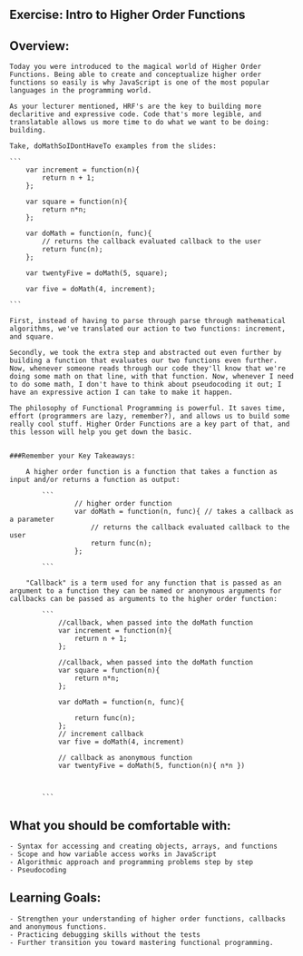 ## Exercise: Intro to Higher Order Functions

## Overview:

	Today you were introduced to the magical world of Higher Order Functions. Being able to create and conceptualize higher order functions so easily is why JavaScript is one of the most popular languages in the programming world. 

	As your lecturer mentioned, HRF's are the key to building more declaritive and expressive code. Code that's more legible, and translatable allows us more time to do what we want to be doing: building.

	Take, doMathSoIDontHaveTo examples from the slides:

	```
		var increment = function(n){
  			return n + 1;
		};

		var square = function(n){
  			return n*n;
		};

		var doMath = function(n, func){
			// returns the callback evaluated callback to the user
  			return func(n);
		};

		var twentyFive = doMath(5, square);

		var five = doMath(4, increment);

	```

	First, instead of having to parse through parse through mathematical algorithms, we've translated our action to two functions: increment, and square. 

	Secondly, we took the extra step and abstracted out even further by building a function that evaluates our two functions even further. Now, whenever someone reads through our code they'll know that we're doing some math on that line, with that function. Now, whenever I need to do some math, I don't have to think about pseudocoding it out; I have an expressive action I can take to make it happen.

	The philosophy of Functional Programming is powerful. It saves time, effort (programmers are lazy, remember?), and allows us to build some really cool stuff. Higher Order Functions are a key part of that, and this lesson will help you get down the basic.


	###Remember your Key Takeaways:

		A higher order function is a function that takes a function as input and/or returns a function as output:

			```
					// higher order function
					var doMath = function(n, func){ // takes a callback as a parameter
						// returns the callback evaluated callback to the user
  						return func(n);
					};

			```

		"Callback" is a term used for any function that is passed as an argument to a function they can be named or anonymous arguments for callbacks can be passed as arguments to the higher order function:

			``` 
				//callback, when passed into the doMath function
				var increment = function(n){
  					return n + 1;
				};

				//callback, when passed into the doMath function
				var square = function(n){
  					return n*n;
				};

				var doMath = function(n, func){
				
  					return func(n);
				};
				// increment callback
				var five = doMath(4, increment)

				// callback as anonymous function
				var twentyFive = doMath(5, function(n){ n*n })



			```

## What you should be comfortable with:

	- Syntax for accessing and creating objects, arrays, and functions
	- Scope and how variable access works in JavaScript
	- Algorithmic approach and programming problems step by step
	- Pseudocoding


## Learning Goals:

	- Strengthen your understanding of higher order functions, callbacks and anonymous functions.
	- Practicing debugging skills without the tests
	- Further transition you toward mastering functional programming.

